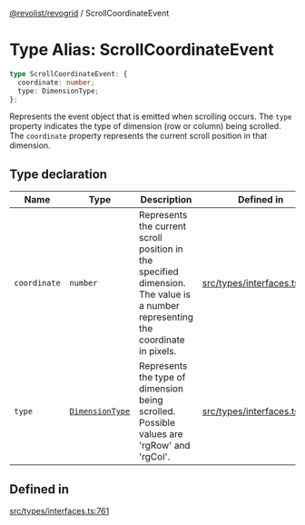 [@revolist/revogrid](README.md) / ScrollCoordinateEvent

# Type Alias: ScrollCoordinateEvent

```ts
type ScrollCoordinateEvent: {
  coordinate: number;
  type: DimensionType;
};
```

Represents the event object that is emitted when scrolling occurs.
The `type` property indicates the type of dimension (row or column) being scrolled.
The `coordinate` property represents the current scroll position in that dimension.

## Type declaration

| Name | Type | Description | Defined in |
| ------ | ------ | ------ | ------ |
| `coordinate` | `number` | Represents the current scroll position in the specified dimension. The value is a number representing the coordinate in pixels. | [src/types/interfaces.ts:772](https://github.com/revolist/revogrid/blob/179ef4790c9da8e1216f1005cb3571a276adbd08/src/types/interfaces.ts#L772) |
| `type` | [`DimensionType`](TypeAlias.DimensionType.md) | Represents the type of dimension being scrolled. Possible values are 'rgRow' and 'rgCol'. | [src/types/interfaces.ts:766](https://github.com/revolist/revogrid/blob/179ef4790c9da8e1216f1005cb3571a276adbd08/src/types/interfaces.ts#L766) |

## Defined in

[src/types/interfaces.ts:761](https://github.com/revolist/revogrid/blob/179ef4790c9da8e1216f1005cb3571a276adbd08/src/types/interfaces.ts#L761)
